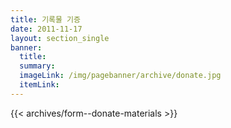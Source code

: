 ```yaml
---
title: 기록물 기증
date: 2011-11-17
layout: section_single
banner:
  title: 
  summary:
  imageLink: /img/pagebanner/archive/donate.jpg
  itemLink:
---
```


{{< archives/form--donate-materials >}}